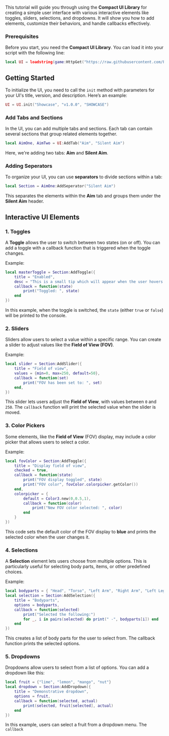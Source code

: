 This tutorial will guide you through using the **Compact UI Library** for creating a simple user interface with various interactive elements like toggles, sliders, selections, and dropdowns. It will show you how to add elements, customize their behaviors, and handle callbacks effectively.

### Prerequisites
Before you start, you need the **Compact UI Library**. You can load it into your script with the following line:

```lua
local UI = loadstring(game:HttpGet("https://raw.githubusercontent.com/Pezokee/UI-Libraries/refs/heads/main/Compact/Source"))()
```

## Getting Started

To initialize the UI, you need to call the `init` method with parameters for your UI's title, version, and description. Here’s an example:

```lua
UI = UI.init("Showcase", "v1.0.0", "SHOWCASE")
```

### Add Tabs and Sections

In the UI, you can add multiple tabs and sections. Each tab can contain several sections that group related elements together.

```lua
local AimOne, AimTwo = UI:AddTab("Aim", "Silent Aim")
```

Here, we're adding two tabs: **Aim** and **Silent Aim**.

### Adding Seperators

To organize your UI, you can use **separators** to divide sections within a tab:

```lua
local Section = AimOne:AddSeperator("Silent Aim")
```

This separates the elements within the **Aim** tab and groups them under the **Silent Aim** header.

## Interactive UI Elements

### 1. **Toggles**

A **Toggle** allows the user to switch between two states (on or off). You can add a toggle with a callback function that is triggered when the toggle changes.

Example:

```lua
local masterToggle = Section:AddToggle({
    title = "Enabled",
    desc = "This is a small tip which will appear when the user hovers over this toggle.",
    callback = function(state)
        print("Toggled: ", state)
    end
})
```

In this example, when the toggle is switched, the `state` (either `true` or `false`) will be printed to the console.

### 2. **Sliders**

Sliders allow users to select a value within a specific range. You can create a slider to adjust values like the **Field of View (FOV)**.

Example:

```lua
local slider = Section:AddSlider({
    title = "Field of view",
    values = {min=0, max=250, default=50},
    callback = function(set)
        print("FOV has been set to: ", set)
    end,
})
```

This slider lets users adjust the **Field of View**, with values between `0` and `250`. The `callback` function will print the selected value when the slider is moved.

### 3. **Color Pickers**

Some elements, like the **Field of View** (FOV) display, may include a color picker that allows users to select a color.

Example:

```lua
local fovColor = Section:AddToggle({
    title = "Display field of view",
    checked = true,
    callback = function(state)
        print("FOV display toggled", state)
        print("FOV color", fovColor.colorpicker.getColor())
    end,
    colorpicker = {
        default = Color3.new(0,0.5,1),
        callback = function(color)
            print("New FOV color selected: ", color)
        end
    }
})
```

This code sets the default color of the FOV display to **blue** and prints the selected color when the user changes it.

### 4. **Selections**

A **Selection** element lets users choose from multiple options. This is particularly useful for selecting body parts, items, or other predefined choices.

Example:

```lua
local bodyparts = { "Head", "Torso", "Left Arm", "Right Arm", "Left Leg", "Right Arm" }
local selection = Section:AddSelection({
    title = "Bodyparts",
    options = bodyparts,
    callback = function(selected)
        print("Selected the following:")
        for _, i in pairs(selected) do print(" -", bodyparts[i]) end
    end
})
```

This creates a list of body parts for the user to select from. The callback function prints the selected options.

### 5. **Dropdowns**

Dropdowns allow users to select from a list of options. You can add a dropdown like this:

```lua
local fruit = {"lime", "lemon", "mango", "nut"}
local dropdown = Section:AddDropdown({
    title = "Demonstrative dropdown",
    options = fruit,
    callback = function(selected, actual)
        print(selected, fruit[selected], actual)
    end
})
```

In this example, users can select a fruit from a dropdown menu. The `callback`
